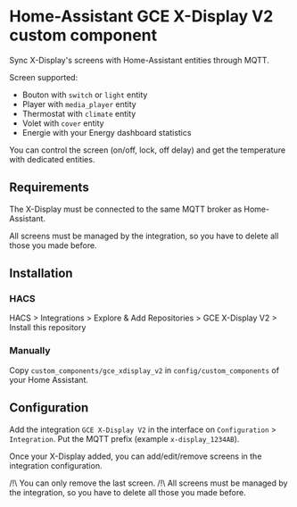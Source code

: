 # Home-Assistant GCE X-Display V2 custom component

Sync X-Display's screens with Home-Assistant entities through MQTT.

Screen supported:

- Bouton with `switch` or `light` entity
- Player with `media_player` entity
- Thermostat with `climate` entity
- Volet with `cover` entity
- Energie with your Energy dashboard statistics

You can control the screen (on/off, lock, off delay) and get the temperature with dedicated entities.

## Requirements

The X-Display must be connected to the same MQTT broker as Home-Assistant.

All screens must be managed by the integration, so you have to delete all those you made before.

## Installation

### HACS

HACS > Integrations > Explore & Add Repositories > GCE X-Display V2 > Install this repository

### Manually

Copy `custom_components/gce_xdisplay_v2` in `config/custom_components` of your Home Assistant.

## Configuration

Add the integration `GCE X-Display V2` in the interface on `Configuration` > `Integration`. Put the MQTT prefix (example `x-display_1234AB`).

Once your X-Display added, you can add/edit/remove screens in the integration configuration.

/!\ You can only remove the last screen.
/!\ All screens must be managed by the integration, so you have to delete all those you made before.

